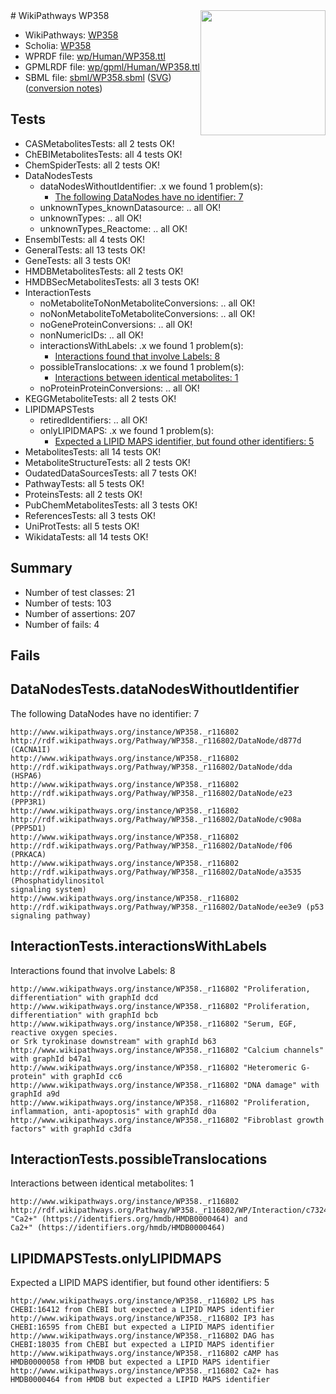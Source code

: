 <img style="float: right; width: 200px" src="../logo.png" />
# WikiPathways WP358

* WikiPathways: [WP358](https://identifiers.org/wikipathways:WP358)
* Scholia: [WP358](https://scholia.toolforge.org/wikipathways/WP358)
* WPRDF file: [wp/Human/WP358.ttl](../wp/Human/WP358.ttl)
* GPMLRDF file: [wp/gpml/Human/WP358.ttl](../wp/gpml/Human/WP358.ttl)
* SBML file: [sbml/WP358.sbml](../sbml/WP358.sbml) ([SVG](../sbml/WP358.svg)) ([conversion notes](../sbml/WP358.txt))

## Tests
* CASMetabolitesTests: all 2 tests OK!
* ChEBIMetabolitesTests: all 4 tests OK!
* ChemSpiderTests: all 2 tests OK!
* DataNodesTests
    * dataNodesWithoutIdentifier: .x we found 1 problem(s):
        * [The following DataNodes have no identifier: 7](#d2d32fa6)
    * unknownTypes_knownDatasource: .. all OK!
    * unknownTypes: .. all OK!
    * unknownTypes_Reactome: .. all OK!
* EnsemblTests: all 4 tests OK!
* GeneralTests: all 13 tests OK!
* GeneTests: all 3 tests OK!
* HMDBMetabolitesTests: all 2 tests OK!
* HMDBSecMetabolitesTests: all 3 tests OK!
* InteractionTests
    * noMetaboliteToNonMetaboliteConversions: .. all OK!
    * noNonMetaboliteToMetaboliteConversions: .. all OK!
    * noGeneProteinConversions: .. all OK!
    * nonNumericIDs: .. all OK!
    * interactionsWithLabels: .x we found 1 problem(s):
        * [Interactions found that involve Labels: 8](#630d267f)
    * possibleTranslocations: .x we found 1 problem(s):
        * [Interactions between identical metabolites: 1](#d59038c4)
    * noProteinProteinConversions: .. all OK!
* KEGGMetaboliteTests: all 2 tests OK!
* LIPIDMAPSTests
    * retiredIdentifiers: .. all OK!
    * onlyLIPIDMAPS: .x we found 1 problem(s):
        * [Expected a LIPID MAPS identifier, but found other identifiers: 5](#48cc60bc)
* MetabolitesTests: all 14 tests OK!
* MetaboliteStructureTests: all 2 tests OK!
* OudatedDataSourcesTests: all 7 tests OK!
* PathwayTests: all 5 tests OK!
* ProteinsTests: all 2 tests OK!
* PubChemMetabolitesTests: all 3 tests OK!
* ReferencesTests: all 3 tests OK!
* UniProtTests: all 5 tests OK!
* WikidataTests: all 14 tests OK!


## Summary

* Number of test classes: 21
* Number of tests: 103
* Number of assertions: 207
* Number of fails: 4

## Fails

<a name="d2d32fa6" />

## DataNodesTests.dataNodesWithoutIdentifier

The following DataNodes have no identifier: 7
```
http://www.wikipathways.org/instance/WP358._r116802 http://rdf.wikipathways.org/Pathway/WP358._r116802/DataNode/d877d (CACNA1I)
http://www.wikipathways.org/instance/WP358._r116802 http://rdf.wikipathways.org/Pathway/WP358._r116802/DataNode/dda (HSPA6)
http://www.wikipathways.org/instance/WP358._r116802 http://rdf.wikipathways.org/Pathway/WP358._r116802/DataNode/e23 (PPP3R1)
http://www.wikipathways.org/instance/WP358._r116802 http://rdf.wikipathways.org/Pathway/WP358._r116802/DataNode/c908a (PPP5D1)
http://www.wikipathways.org/instance/WP358._r116802 http://rdf.wikipathways.org/Pathway/WP358._r116802/DataNode/f06 (PRKACA)
http://www.wikipathways.org/instance/WP358._r116802 http://rdf.wikipathways.org/Pathway/WP358._r116802/DataNode/a3535 (Phosphatidylinositol
signaling system)
http://www.wikipathways.org/instance/WP358._r116802 http://rdf.wikipathways.org/Pathway/WP358._r116802/DataNode/ee3e9 (p53 signaling pathway)
```

<a name="630d267f" />

## InteractionTests.interactionsWithLabels

Interactions found that involve Labels: 8
```
http://www.wikipathways.org/instance/WP358._r116802 "Proliferation, differentiation" with graphId dcd
http://www.wikipathways.org/instance/WP358._r116802 "Proliferation, differentiation" with graphId bcb
http://www.wikipathways.org/instance/WP358._r116802 "Serum, EGF,
reactive oxygen species.
or Srk tyrokinase downstream" with graphId b63
http://www.wikipathways.org/instance/WP358._r116802 "Calcium channels" with graphId b47a1
http://www.wikipathways.org/instance/WP358._r116802 "Heteromeric G-protein" with graphId cc6
http://www.wikipathways.org/instance/WP358._r116802 "DNA damage" with graphId a9d
http://www.wikipathways.org/instance/WP358._r116802 "Proliferation, inflammation, anti-apoptosis" with graphId d0a
http://www.wikipathways.org/instance/WP358._r116802 "Fibroblast growth
factors" with graphId c3dfa
```

<a name="d59038c4" />

## InteractionTests.possibleTranslocations

Interactions between identical metabolites: 1
```
http://www.wikipathways.org/instance/WP358._r116802 http://rdf.wikipathways.org/Pathway/WP358._r116802/WP/Interaction/c7324 "Ca2+" (https://identifiers.org/hmdb/HMDB0000464) and 
Ca2+" (https://identifiers.org/hmdb/HMDB0000464)
```

<a name="48cc60bc" />

## LIPIDMAPSTests.onlyLIPIDMAPS

Expected a LIPID MAPS identifier, but found other identifiers: 5
```
http://www.wikipathways.org/instance/WP358._r116802 LPS has CHEBI:16412 from ChEBI but expected a LIPID MAPS identifier
http://www.wikipathways.org/instance/WP358._r116802 IP3 has CHEBI:16595 from ChEBI but expected a LIPID MAPS identifier
http://www.wikipathways.org/instance/WP358._r116802 DAG has CHEBI:18035 from ChEBI but expected a LIPID MAPS identifier
http://www.wikipathways.org/instance/WP358._r116802 cAMP has HMDB0000058 from HMDB but expected a LIPID MAPS identifier
http://www.wikipathways.org/instance/WP358._r116802 Ca2+ has HMDB0000464 from HMDB but expected a LIPID MAPS identifier
```

